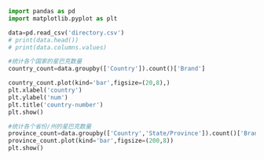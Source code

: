 
<BlogInfo id="183" title="13.星巴克案例实现" author="白日梦想猿" pv=0 read_times=0 pre_cost_time=0分24秒 category="pandas学习" tag_list="['pandas学习']" create_time="2021.08.24 17:37:54" update_time="2021.08.27 08:40:31" />

```python
import pandas as pd
import matplotlib.pyplot as plt

data=pd.read_csv('directory.csv')
# print(data.head())
# print(data.columns.values)

#统计各个国家的星巴克数量
country_count=data.groupby(['Country']).count()['Brand']

country_count.plot(kind='bar',figsize=(20,8),)
plt.xlabel('country')
plt.ylabel('num')
plt.title('country-number')
plt.show()

#统计各个省份/州的星巴克数量
province_count=data.groupby(['Country','State/Province']).count()['Brand']
province_count.plot(kind='bar',figsize=(200,8))
plt.show()
```

